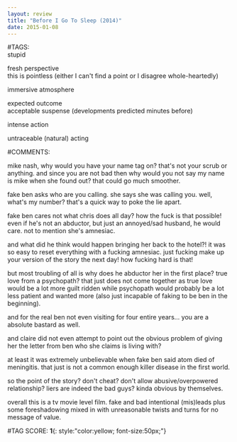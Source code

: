 ```yaml
---  
layout: review  
title: "Before I Go To Sleep (2014)"  
date: 2015-01-08  
---  
```

  
#TAGS:  
stupid  
  
fresh perspective  
this is pointless (either I can't find a point or I disagree whole-heartedly)  
  
immersive atmosphere  
  
expected outcome  
acceptable suspense (developments predicted minutes before)  
  
intense action  
  
untraceable (natural) acting  
  
#COMMENTS:  
  
mike nash, why would you have your name tag on? that's not your scrub or anything. and since you are not bad then why would you not say my name is mike when she found out? that could go much smoother.  
  
fake ben asks who are you calling. she says she was calling you. well, what's my number? that's a quick way to poke the lie apart.  
  
fake ben cares not what chris does all day? how the fuck is that possible! even if he's not an abductor, but just an annoyed/sad husband, he would care. not to mention she's amnesiac.  
  
and what did he think would happen bringing her back to the hotel?! it was so easy to reset everything with a fucking amnesiac.  just fucking make up your version of the story the next day! how fucking hard is that!  
  
but most troubling of all is why does he abductor her in the first place? true love from a psychopath? that just does not come together as true love would be a lot more guilt ridden while psychopath would probably be a lot less patient and wanted more (also just incapable of faking to be ben in the beginning).  
  
and for the real ben not even visiting for four entire years... you are a absolute bastard as well.  
  
and claire did not even attempt to point out the obvious problem of giving her the letter from ben who she claims is living with?  
  
at least it was extremely unbelievable when fake ben said atom died of meningitis. that just is not a common enough killer disease in the first world.  
  
so the point of the story? don't cheat? don't allow abusive/overpowered relationship? liers are indeed the bad guys? kinda obvious by themselves.  
  
overall this is a tv movie level film. fake and bad intentional (mis)leads plus some foreshadowing mixed in with unreasonable twists and turns for no message of value.  
  
  
  
  
  
#TAG SCORE: **1**{: style:"color:yellow; font-size:50px;"}  
